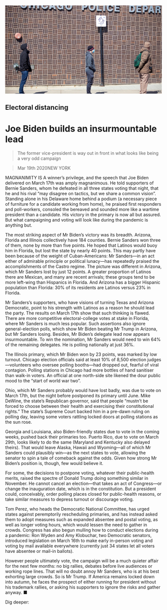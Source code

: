 ![](./images/20200321_USP003.jpg)

## Electoral distancing

# Joe Biden builds an insurmountable lead

> The former vice-president is way out in front in what looks like being a very odd campaign

> Mar 19th 2020NEW YORK

MAGNANIMITY IS A winner’s privilege, and the speech that Joe Biden delivered on March 17th was amply magnanimous. He told supporters of Bernie Sanders, whom he defeated in all three states voting that night, that he and his rival “may disagree on tactics, but we share a common vision”. Standing alone in his Delaware home behind a podium (a necessary piece of furniture for a candidate working from home), he praised first responders and poll-workers, consoled the bereaved and sounded more like a wartime president than a candidate. His victory in the primary is now all but assured. But what campaigning and voting will look like during the pandemic is anything but.

The most striking aspect of Mr Biden’s victory was its breadth. Arizona, Florida and Illinois collectively have 184 counties. Bernie Sanders won three of them, none by more than five points. He hoped that Latinos would buoy him in Florida, but lost the state by nearly 40 points. This may partly have been because of the weight of Cuban-Americans: Mr Sanders—in an act either of admirable principle or political lunacy—has repeatedly praised the accomplishments of the Castro regime. The picture was different in Arizona, which Mr Sanders lost by just 12 points. A greater proportion of Latinos there are Mexican, and many are recent arrivals; these groups tend to be more left-wing than Hispanics in Florida. And Arizona has a bigger Hispanic population than Florida: 30% of its residents are Latinos versus 23% in Florida.

Mr Sanders’s supporters, who have visions of turning Texas and Arizona Democratic, point to his strength with Latinos as a reason he should lead the party. The results on March 17th show that such thinking is flawed. There are more competitive electoral-college votes at stake in Florida, where Mr Sanders is much less popular. Such assertions also ignore general-election polls, which show Mr Biden beating Mr Trump in Arizona, but Mr Sanders losing. Besides, Mr Biden’s delegate lead now appears insurmountable. To win the nomination, Mr Sanders would need to win 64% of the remaining delegates. He is polling nationally at just 36%.

The Illinois primary, which Mr Biden won by 23 points, was marked by low turnout. Chicago election officials said at least 10% of 8,500 election judges—volunteers who oversee polling booths—had dropped out, fearful of viral contagion. Polling stations in Chicago had more bottles of hand sanitiser than walk-in voters. An official at one north-side site likened the dour public mood to the “start of world war two”.

Ohio, which Mr Sanders probably would have lost badly, was due to vote on March 17th, but the night before postponed its primary until June. Mike DeWine, the state’s Republican governor, said that people “mustn’t be forced to choose between their health and exercising their constitutional rights.” The state’s Supreme Court backed him in a pre-dawn ruling on polling day, leaving some voters rattling locked doors at polling stations as the sun rose.

Georgia and Louisiana, also Biden-friendly states due to vote in the coming weeks, pushed back their primaries too. Puerto Rico, due to vote on March 29th, looks likely to do the same (Maryland and Kentucky also delayed theirs). That would leave Alaska, Hawaii and Wyoming—all of which Mr Sanders could plausibly win—as the next states to vote, allowing the senator to spin a tale of comeback against the odds. Given how strong Mr Biden’s position is, though, few would believe it.

For some, the decisions to postpone voting, whatever their public-health merits, raised the spectre of Donald Trump doing something similar in November. He cannot cancel an election—that takes an act of Congress—or change the inauguration date, which is in the constitution. But a president could, conceivably, order polling places closed for public-health reasons, or take similar measures to depress turnout or discourage voting.

Tom Perez, who heads the Democratic National Committee, has urged states against peremptorily rescheduling primaries, and has instead asked them to adopt measures such as expanded absentee and postal voting, as well as longer voting hours, which would lessen the need to gather in crowds. Congress has also begun mulling how to conduct elections during a pandemic: Ron Wyden and Amy Klobuchar, two Democratic senators, introduced legislation on March 16th to make early in-person voting and voting by mail available everywhere (currently just 34 states let all voters have absentee or mail-in ballots).

However people ultimately vote, the campaign will be a much quieter affair for the next few months: no big rallies, debates before live audiences or working rope lines. That will no doubt annoy Mr Sanders, who is at his best exhorting large crowds. So is Mr Trump. If America remains locked down into autumn, he faces the prospect of either running for president without his trademark rallies, or asking his supporters to ignore the risks and gather anyway. ■

Dig deeper: